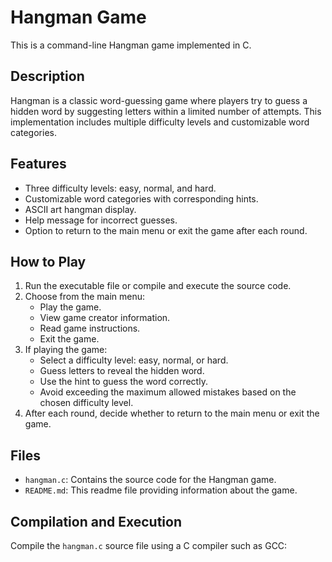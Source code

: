 # Hangman Game

This is a command-line Hangman game implemented in C.

## Description

Hangman is a classic word-guessing game where players try to guess a hidden word by suggesting letters within a limited number of attempts. This implementation includes multiple difficulty levels and customizable word categories.

## Features

- Three difficulty levels: easy, normal, and hard.
- Customizable word categories with corresponding hints.
- ASCII art hangman display.
- Help message for incorrect guesses.
- Option to return to the main menu or exit the game after each round.

## How to Play

1. Run the executable file or compile and execute the source code.
2. Choose from the main menu:
   - Play the game.
   - View game creator information.
   - Read game instructions.
   - Exit the game.
3. If playing the game:
   - Select a difficulty level: easy, normal, or hard.
   - Guess letters to reveal the hidden word.
   - Use the hint to guess the word correctly.
   - Avoid exceeding the maximum allowed mistakes based on the chosen difficulty level.
4. After each round, decide whether to return to the main menu or exit the game.

## Files

- `hangman.c`: Contains the source code for the Hangman game.
- `README.md`: This readme file providing information about the game.

## Compilation and Execution

Compile the `hangman.c` source file using a C compiler such as GCC:
